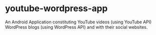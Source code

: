 # youtube-wordpress-app
An Android Application constituting YouTube videos (using YouTube API) WordPress blogs (using WordPress API) and with their social websites.
